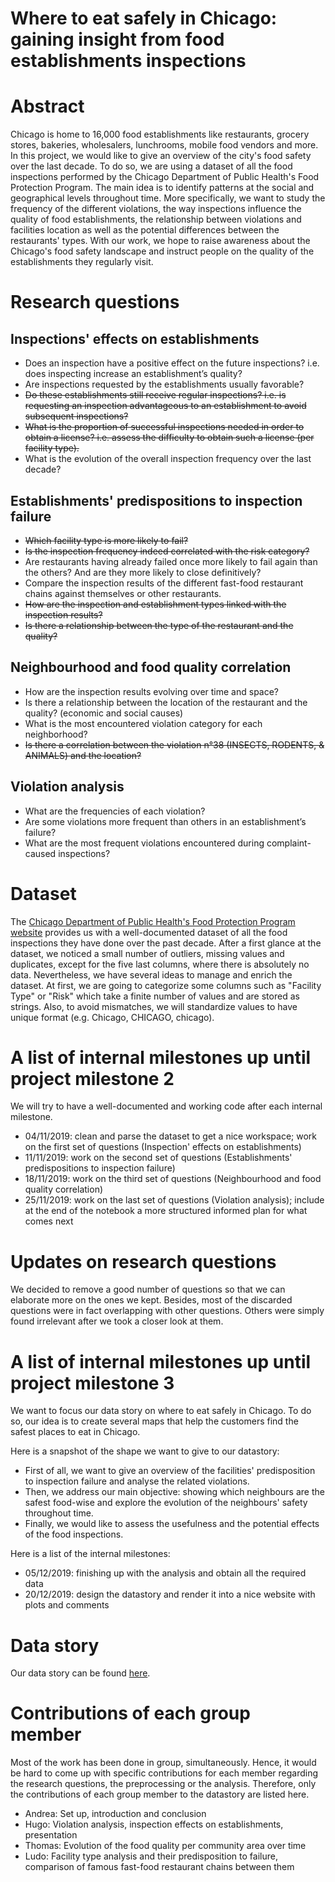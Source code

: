 # Where to eat safely in Chicago: gaining insight from food establishments inspections

# Abstract
Chicago is home to 16,000 food establishments like restaurants, grocery stores, bakeries, wholesalers, lunchrooms, mobile food vendors and more. In this project, we would like to give an overview of the city's food safety over the last decade. To do so, we are using a dataset of all the food inspections performed by the Chicago Department of Public Health's Food Protection Program. The main idea is to identify patterns at the social and geographical levels throughout time. More specifically, we want to study the frequency of the different violations, the way inspections influence the quality of food establishments, the relationship between violations and facilities location as well as the potential differences between the restaurants' types. With our work, we hope to raise awareness about the Chicago's food safety landscape and instruct people on the quality of the establishments they regularly visit.

# Research questions
## Inspections' effects on establishments
- Does an inspection have a positive effect on the future inspections? i.e. does inspecting increase an establishment’s quality?
- Are inspections requested by the establishments usually favorable?
- ~~Do these establishments still receive regular inspections? i.e. is requesting an inspection advantageous to an establishment to avoid subsequent inspections?~~
- ~~What is the proportion of successful inspections needed in order to obtain a license? i.e. assess the difficulty to obtain such a license (per facility type).~~
- What is the evolution of the overall inspection frequency over the last decade?

## Establishments' predispositions to inspection failure
- ~~Which facility type is more likely to fail?~~
- ~~Is the inspection frequency indeed correlated with the risk category?~~
- Are restaurants having already failed once more likely to fail again than the others? And are they more likely to close definitively?
- Compare the inspection results of the different fast-food restaurant chains against themselves or other restaurants.
- ~~How are the inspection and establishment types linked with the inspection results?~~
- ~~Is there a relationship between the type of the restaurant and the quality?~~

## Neighbourhood and food quality correlation
- How are the inspection results evolving over time and space?
- Is there a relationship between the location of the restaurant and the quality? (economic and social causes)
- What is the most encountered violation category for each neighborhood?
- ~~Is there a correlation between the violation n°38 (INSECTS, RODENTS, & ANIMALS) and the location?~~

## Violation analysis
- What are the frequencies of each violation?
- Are some violations more frequent than others in an establishment’s failure?
- What are the most frequent violations encountered during complaint-caused inspections?

# Dataset
The [Chicago Department of Public Health's Food Protection Program website](https://www.kaggle.com/chicago/chicago-food-inspections#food-inspections.csv) provides us with a well-documented dataset of all the food inspections they have done over the past decade. After a first glance at the dataset, we noticed a small number of outliers, missing values and duplicates, except for the five last columns, where there is absolutely no data. Nevertheless, we have several ideas to manage and enrich the dataset. At first, we are going to categorize some columns such as "Facility Type" or "Risk" which take a finite number of values and are stored as strings. Also, to avoid mismatches, we will standardize values to have unique format (e.g. Chicago, CHICAGO, chicago).

# A list of internal milestones up until project milestone 2
We will try to have a well-documented and working code after each internal milestone.
- 04/11/2019: clean and parse the dataset to get a nice workspace; work on the first set of questions (Inspection' effects on establishments)
- 11/11/2019: work on the second set of questions (Establishments' predispositions to inspection failure)
- 18/11/2019: work on the third set of questions (Neighbourhood and food quality correlation)
- 25/11/2019: work on the last set of questions (Violation analysis); include at the end of the notebook a more structured informed plan for what comes next

# Updates on research questions
We decided to remove a good number of questions so that we can elaborate more on the ones we kept. Besides, most of the discarded questions were in fact overlapping with other questions. Others were simply found irrelevant after we took a closer look at them.

# A list of internal milestones up until project milestone 3
We want to focus our data story on where to eat safely in Chicago. To do so, our idea is to create several maps that help the customers find the safest places to eat in Chicago.

Here is a snapshot of the shape we want to give to our datastory:
- First of all, we want to give an overview of the facilities' predisposition to inspection failure and analyse the related violations.
- Then, we address our main objective: showing which neighbours are the safest food-wise and explore the evolution of the neighbours' safety throughout time.
- Finally, we would like to assess the usefulness and the potential effects of the food inspections.

Here is a list of the internal milestones:
- 05/12/2019: finishing up with the analysis and obtain all the required data
- 20/12/2019: design the datastory and render it into a nice website with plots and comments


# Data story
Our data story can be found [here](https://gondolav.github.io).

# Contributions of each group member
Most of the work has been done in group, simultaneously. Hence, it would be hard to come up with specific contributions for each member regarding the research questions, the preprocessing or the analysis. Therefore, only the contributions of each group member to the datastory are listed here.

- Andrea: Set up, introduction and conclusion
- Hugo: Violation analysis, inspection effects on establishments, presentation
- Thomas: Evolution of the food quality per community area over time
- Ludo: Facility type analysis and their predisposition to failure, comparison of famous fast-food restaurant chains between them
